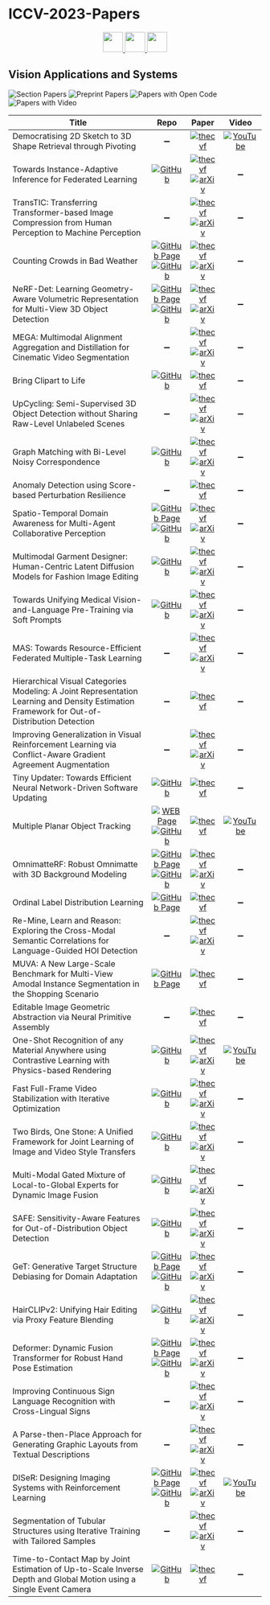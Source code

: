 # ICCV-2023-Papers

<div align="center">
    <a href="https://github.com/DmitryRyumin/ICCV-2023-Papers/blob/main/sections/geometric-deep-learning.md">
        <img src="https://cdn.jsdelivr.net/gh/DmitryRyumin/NewEraAI-Papers@main/images/left.svg" width="40" />
    </a>
    <a href="https://github.com/DmitryRyumin/ICCV-2023-Papers/">
        <img src="https://cdn.jsdelivr.net/gh/DmitryRyumin/NewEraAI-Papers@main/images/home.svg" width="40" />
    </a>
    <a href="https://github.com/DmitryRyumin/ICCV-2023-Papers/blob/main/sections/machine-learning-and-dataset.md">
        <img src="https://cdn.jsdelivr.net/gh/DmitryRyumin/NewEraAI-Papers@main/images/right.svg" width="40" />
    </a>
</div>

## Vision Applications and Systems

![Section Papers](https://img.shields.io/badge/Section%20Papers-36-42BA16) ![Preprint Papers](https://img.shields.io/badge/Preprint%20Papers-26-b31b1b) ![Papers with Open Code](https://img.shields.io/badge/Papers%20with%20Open%20Code-21-1D7FBF) ![Papers with Video](https://img.shields.io/badge/Papers%20with%20Video-4-FF0000)

| **Title** | **Repo** | **Paper** | **Video** |
|-----------|:--------:|:---------:|:---------:|
| Democratising 2D Sketch to 3D Shape Retrieval through Pivoting | :heavy_minus_sign: | [![thecvf](https://img.shields.io/badge/pdf-thecvf-7395C5.svg)](https://openaccess.thecvf.com/content/ICCV2023/papers/Chowdhury_Democratising_2D_Sketch_to_3D_Shape_Retrieval_Through_Pivoting_ICCV_2023_paper.pdf) | [![YouTube](https://img.shields.io/badge/YouTube-%23FF0000.svg?style=for-the-badge&logo=YouTube&logoColor=white)](https://www.youtube.com/watch?v=iM1A81QEhfw) |
| Towards Instance-Adaptive Inference for Federated Learning | [![GitHub](https://img.shields.io/github/stars/chunmeifeng/FedIns?style=flat)](https://github.com/chunmeifeng/FedIns) | [![thecvf](https://img.shields.io/badge/pdf-thecvf-7395C5.svg)](https://openaccess.thecvf.com/content/ICCV2023/papers/Feng_Towards_Instance-adaptive_Inference_for_Federated_Learning_ICCV_2023_paper.pdf) <br /> [![arXiv](https://img.shields.io/badge/arXiv-2308.06051-b31b1b.svg)](https://arxiv.org/abs/2308.06051) | :heavy_minus_sign: |
| TransTIC: Transferring Transformer-based Image Compression from Human Perception to Machine Perception | :heavy_minus_sign: | [![thecvf](https://img.shields.io/badge/pdf-thecvf-7395C5.svg)](https://openaccess.thecvf.com/content/ICCV2023/papers/Chen_TransTIC_Transferring_Transformer-based_Image_Compression_from_Human_Perception_to_Machine_ICCV_2023_paper.pdf) <br /> [![arXiv](https://img.shields.io/badge/arXiv-2306.05085-b31b1b.svg)](https://arxiv.org/abs/2306.05085) | :heavy_minus_sign: |
| Counting Crowds in Bad Weather | [![GitHub Page](https://img.shields.io/badge/GitHub-Page-159957.svg)](https://awccnet.github.io/) <br /> [![GitHub](https://img.shields.io/github/stars/awccnet/AWCC-Net?style=flat)](https://github.com/awccnet/AWCC-Net) | [![thecvf](https://img.shields.io/badge/pdf-thecvf-7395C5.svg)](https://openaccess.thecvf.com/content/ICCV2023/papers/Huang_Counting_Crowds_in_Bad_Weather_ICCV_2023_paper.pdf) <br /> [![arXiv](https://img.shields.io/badge/arXiv-2306.01209-b31b1b.svg)](https://arxiv.org/abs/2306.01209) | :heavy_minus_sign: |
| NeRF-Det: Learning Geometry-Aware Volumetric Representation for Multi-View 3D Object Detection | [![GitHub Page](https://img.shields.io/badge/GitHub-Page-159957.svg)](https://chenfengxu714.github.io/nerfdet/) <br /> [![GitHub](https://img.shields.io/github/stars/facebookresearch/NeRF-Det?style=flat)](https://github.com/facebookresearch/NeRF-Det) | [![thecvf](https://img.shields.io/badge/pdf-thecvf-7395C5.svg)](https://openaccess.thecvf.com/content/ICCV2023/papers/Xu_NeRF-Det_Learning_Geometry-Aware_Volumetric_Representation_for_Multi-View_3D_Object_Detection_ICCV_2023_paper.pdf) <br /> [![arXiv](https://img.shields.io/badge/arXiv-2307.14620-b31b1b.svg)](https://arxiv.org/abs/2307.14620) | :heavy_minus_sign: |
| MEGA: Multimodal Alignment Aggregation and Distillation for Cinematic Video Segmentation | :heavy_minus_sign: | [![thecvf](https://img.shields.io/badge/pdf-thecvf-7395C5.svg)](https://openaccess.thecvf.com/content/ICCV2023/papers/Sadoughi_MEGA_Multimodal_Alignment_Aggregation_and_Distillation_For_Cinematic_Video_Segmentation_ICCV_2023_paper.pdf) <br /> [![arXiv](https://img.shields.io/badge/arXiv-2308.11185-b31b1b.svg)](https://arxiv.org/abs/2308.11185) | :heavy_minus_sign: |
| Bring Clipart to Life | [![GitHub](https://img.shields.io/github/stars/dangsq/ClipFaceShop?style=flat)](https://github.com/dangsq/ClipFaceShop) | [![thecvf](https://img.shields.io/badge/pdf-thecvf-7395C5.svg)](https://openaccess.thecvf.com/content/ICCV2023/papers/Zhao_Bring_Clipart_to_Life_ICCV_2023_paper.pdf) | :heavy_minus_sign: |
| UpCycling: Semi-Supervised 3D Object Detection without Sharing Raw-Level Unlabeled Scenes | :heavy_minus_sign: | [![thecvf](https://img.shields.io/badge/pdf-thecvf-7395C5.svg)](https://openaccess.thecvf.com/content/ICCV2023/papers/Hwang_UpCycling_Semi-supervised_3D_Object_Detection_without_Sharing_Raw-level_Unlabeled_Scenes_ICCV_2023_paper.pdf) <br /> [![arXiv](https://img.shields.io/badge/arXiv-2211.11950-b31b1b.svg)](https://arxiv.org/abs/2211.11950) | :heavy_minus_sign: |
| Graph Matching with Bi-Level Noisy Correspondence | [![GitHub](https://img.shields.io/github/stars/XLearning-SCU/2023-ICCV-COMMON?style=flat)](https://github.com/XLearning-SCU/2023-ICCV-COMMON) | [![thecvf](https://img.shields.io/badge/pdf-thecvf-7395C5.svg)](https://openaccess.thecvf.com/content/ICCV2023/papers/Lin_Graph_Matching_with_Bi-level_Noisy_Correspondence_ICCV_2023_paper.pdf) <br /> [![arXiv](https://img.shields.io/badge/arXiv-2212.04085-b31b1b.svg)](https://arxiv.org/abs/2212.04085) | :heavy_minus_sign: |
| Anomaly Detection using Score-based Perturbation Resilience | :heavy_minus_sign: | [![thecvf](https://img.shields.io/badge/pdf-thecvf-7395C5.svg)](https://openaccess.thecvf.com/content/ICCV2023/papers/Shin_Anomaly_Detection_using_Score-based_Perturbation_Resilience_ICCV_2023_paper.pdf) | :heavy_minus_sign: |
| Spatio-Temporal Domain Awareness for Multi-Agent Collaborative Perception | [![GitHub Page](https://img.shields.io/badge/GitHub-Page-159957.svg)](https://ydk122024.github.io/SCOPE/) <br /> [![GitHub](https://img.shields.io/github/stars/starfdu1418/SCOPE?style=flat)](https://github.com/starfdu1418/SCOPE) | [![thecvf](https://img.shields.io/badge/pdf-thecvf-7395C5.svg)](https://openaccess.thecvf.com/content/ICCV2023/papers/Yang_Spatio-Temporal_Domain_Awareness_for_Multi-Agent_Collaborative_Perception_ICCV_2023_paper.pdf) <br /> [![arXiv](https://img.shields.io/badge/arXiv-2307.13929-b31b1b.svg)](https://arxiv.org/abs/2307.13929) | :heavy_minus_sign: |
| Multimodal Garment Designer: Human-Centric Latent Diffusion Models for Fashion Image Editing | [![GitHub](https://img.shields.io/github/stars/aimagelab/multimodal-garment-designer?style=flat)](https://github.com/aimagelab/multimodal-garment-designer) | [![thecvf](https://img.shields.io/badge/pdf-thecvf-7395C5.svg)](https://openaccess.thecvf.com/content/ICCV2023/papers/Baldrati_Multimodal_Garment_Designer_Human-Centric_Latent_Diffusion_Models_for_Fashion_Image_ICCV_2023_paper.pdf) <br /> [![arXiv](https://img.shields.io/badge/arXiv-2304.02051-b31b1b.svg)](https://arxiv.org/abs/2304.02051) | :heavy_minus_sign: |
| Towards Unifying Medical Vision-and-Language Pre-Training via Soft Prompts | [![GitHub](https://img.shields.io/github/stars/zhjohnchan/ptunifier?style=flat)](https://github.com/zhjohnchan/ptunifier) | [![thecvf](https://img.shields.io/badge/pdf-thecvf-7395C5.svg)](https://openaccess.thecvf.com/content/ICCV2023/papers/Chen_Towards_Unifying_Medical_Vision-and-Language_Pre-Training_via_Soft_Prompts_ICCV_2023_paper.pdf) <br /> [![arXiv](https://img.shields.io/badge/arXiv-2302.08958-b31b1b.svg)](https://arxiv.org/abs/2302.08958) | :heavy_minus_sign: |
| MAS: Towards Resource-Efficient Federated Multiple-Task Learning | :heavy_minus_sign: | [![thecvf](https://img.shields.io/badge/pdf-thecvf-7395C5.svg)](https://openaccess.thecvf.com/content/ICCV2023/papers/Zhuang_MAS_Towards_Resource-Efficient_Federated_Multiple-Task_Learning_ICCV_2023_paper.pdf) <br /> [![arXiv](https://img.shields.io/badge/arXiv-2307.11285-b31b1b.svg)](https://arxiv.org/abs/2307.11285) | :heavy_minus_sign: |
| Hierarchical Visual Categories Modeling: A Joint Representation Learning and Density Estimation Framework for Out-of-Distribution Detection | :heavy_minus_sign: | [![thecvf](https://img.shields.io/badge/pdf-thecvf-7395C5.svg)](https://openaccess.thecvf.com/content/ICCV2023/papers/Li_Hierarchical_Visual_Categories_Modeling_A_Joint_Representation_Learning_and_Density_ICCV_2023_paper.pdf) | :heavy_minus_sign: |
| Improving Generalization in Visual Reinforcement Learning via Conflict-Aware Gradient Agreement Augmentation | :heavy_minus_sign: | [![thecvf](https://img.shields.io/badge/pdf-thecvf-7395C5.svg)](https://openaccess.thecvf.com/content/ICCV2023/papers/Liu_Improving_Generalization_in_Visual_Reinforcement_Learning_via_Conflict-aware_Gradient_Agreement_ICCV_2023_paper.pdf) <br /> [![arXiv](https://img.shields.io/badge/arXiv-2308.01194-b31b1b.svg)](https://arxiv.org/abs/2308.01194) | :heavy_minus_sign: |
| Tiny Updater: Towards Efficient Neural Network-Driven Software Updating | [![GitHub](https://img.shields.io/github/stars/ArchipLab-LinfengZhang/TinyUpdater?style=flat)](https://github.com/ArchipLab-LinfengZhang/TinyUpdater) | [![thecvf](https://img.shields.io/badge/pdf-thecvf-7395C5.svg)](https://openaccess.thecvf.com/content/ICCV2023/papers/Zhang_Tiny_Updater_Towards_Efficient_Neural_Network-Driven_Software_Updating_ICCV_2023_paper.pdf) | :heavy_minus_sign: |
| Multiple Planar Object Tracking | [![WEB Page](https://img.shields.io/badge/WEB-Page-159957.svg)](https://zzcheng.top/MPOT/) <br /> [![GitHub](https://img.shields.io/github/stars/nku-zhichengzhang/MPOT?style=flat)](https://github.com/nku-zhichengzhang/MPOT) | [![thecvf](https://img.shields.io/badge/pdf-thecvf-7395C5.svg)](https://openaccess.thecvf.com/content/ICCV2023/papers/Zhang_Multiple_Planar_Object_Tracking_ICCV_2023_paper.pdf) | [![YouTube](https://img.shields.io/badge/YouTube-%23FF0000.svg?style=for-the-badge&logo=YouTube&logoColor=white)](https://www.youtube.com/watch?v=1kE_VJgM4u8) |
| OmnimatteRF: Robust Omnimatte with 3D Background Modeling | [![GitHub Page](https://img.shields.io/badge/GitHub-Page-159957.svg)](https://omnimatte-rf.github.io/) <br /> [![GitHub](https://img.shields.io/github/stars/facebookresearch/OmnimatteRF?style=flat)](https://github.com/facebookresearch/OmnimatteRF) | [![thecvf](https://img.shields.io/badge/pdf-thecvf-7395C5.svg)](https://openaccess.thecvf.com/content/ICCV2023/papers/Lin_OmnimatteRF_Robust_Omnimatte_with_3D_Background_Modeling_ICCV_2023_paper.pdf) <br /> [![arXiv](https://img.shields.io/badge/arXiv-2309.07749-b31b1b.svg)](https://arxiv.org/abs/2309.07749) | :heavy_minus_sign: |
| Ordinal Label Distribution Learning | [![GitHub Page](https://img.shields.io/badge/GitHub-Page-159957.svg)](https://downdric23.github.io/) | [![thecvf](https://img.shields.io/badge/pdf-thecvf-7395C5.svg)](https://openaccess.thecvf.com/content/ICCV2023/papers/Wen_Ordinal_Label_Distribution_Learning_ICCV_2023_paper.pdf) | :heavy_minus_sign: |
| Re-Mine, Learn and Reason: Exploring the Cross-Modal Semantic Correlations for Language-Guided HOI Detection | :heavy_minus_sign: | [![thecvf](https://img.shields.io/badge/pdf-thecvf-7395C5.svg)](https://openaccess.thecvf.com/content/ICCV2023/papers/Cao_Re-mine_Learn_and_Reason_Exploring_the_Cross-modal_Semantic_Correlations_for_ICCV_2023_paper.pdf) <br /> [![arXiv](https://img.shields.io/badge/arXiv-2307.13529-b31b1b.svg)](https://arxiv.org/abs/2307.13529) | :heavy_minus_sign: |
| MUVA: A New Large-Scale Benchmark for Multi-View Amodal Instance Segmentation in the Shopping Scenario | [![GitHub Page](https://img.shields.io/badge/GitHub-Page-159957.svg)](https://zhixuanli.github.io/project_2023_ICCV_MUVA/) | [![thecvf](https://img.shields.io/badge/pdf-thecvf-7395C5.svg)](https://openaccess.thecvf.com/content/ICCV2023/papers/Li_MUVA_A_New_Large-Scale_Benchmark_for_Multi-View_Amodal_Instance_Segmentation_ICCV_2023_paper.pdf) | :heavy_minus_sign: |
| Editable Image Geometric Abstraction via Neural Primitive Assembly | :heavy_minus_sign: | [![thecvf](https://img.shields.io/badge/pdf-thecvf-7395C5.svg)](https://openaccess.thecvf.com/content/ICCV2023/papers/Chen_Editable_Image_Geometric_Abstraction_via_Neural_Primitive_Assembly_ICCV_2023_paper.pdf) | :heavy_minus_sign: |
| One-Shot Recognition of any Material Anywhere using Contrastive Learning with Physics-based Rendering | [![GitHub](https://img.shields.io/github/stars/ZuseZ4/MatSim-Dataset-Generator-Scripts-And-Neural-net?style=flat)](https://github.com/ZuseZ4/MatSim-Dataset-Generator-Scripts-And-Neural-net) | [![thecvf](https://img.shields.io/badge/pdf-thecvf-7395C5.svg)](https://openaccess.thecvf.com/content/ICCV2023/papers/Drehwald_One-Shot_Recognition_of_Any_Material_Anywhere_Using_Contrastive_Learning_with_ICCV_2023_paper.pdf) <br /> [![arXiv](https://img.shields.io/badge/arXiv-2212.00648-b31b1b.svg)](https://arxiv.org/abs/2212.00648) | [![YouTube](https://img.shields.io/badge/YouTube-%23FF0000.svg?style=for-the-badge&logo=YouTube&logoColor=white)](https://www.youtube.com/watch?v=sXN3jmqv2SM) |
| Fast Full-Frame Video Stabilization with Iterative Optimization | [![GitHub](https://img.shields.io/github/stars/zwyking/Fast-Stab?style=flat)](https://github.com/zwyking/Fast-Stab) | [![thecvf](https://img.shields.io/badge/pdf-thecvf-7395C5.svg)](https://openaccess.thecvf.com/content/ICCV2023/papers/Zhao_Fast_Full-frame_Video_Stabilization_with_Iterative_Optimization_ICCV_2023_paper.pdf) <br /> [![arXiv](https://img.shields.io/badge/arXiv-2307.12774-b31b1b.svg)](https://arxiv.org/abs/2307.12774) | :heavy_minus_sign: |
| Two Birds, One Stone: A Unified Framework for Joint Learning of Image and Video Style Transfers | [![GitHub](https://img.shields.io/github/stars/NevSNev/UniST?style=flat)](https://github.com/NevSNev/UniST) | [![thecvf](https://img.shields.io/badge/pdf-thecvf-7395C5.svg)](https://openaccess.thecvf.com/content/ICCV2023/papers/Gu_Two_Birds_One_Stone_A_Unified_Framework_for_Joint_Learning_ICCV_2023_paper.pdf) <br /> [![arXiv](https://img.shields.io/badge/arXiv-2304.11335-b31b1b.svg)](https://arxiv.org/abs/2304.11335) | :heavy_minus_sign: |
| Multi-Modal Gated Mixture of Local-to-Global Experts for Dynamic Image Fusion | [![GitHub](https://img.shields.io/github/stars/SunYM2020/MoE-Fusion?style=flat)](https://github.com/SunYM2020/MoE-Fusion) | [![thecvf](https://img.shields.io/badge/pdf-thecvf-7395C5.svg)](https://openaccess.thecvf.com/content/ICCV2023/papers/Cao_Multi-Modal_Gated_Mixture_of_Local-to-Global_Experts_for_Dynamic_Image_Fusion_ICCV_2023_paper.pdf) <br /> [![arXiv](https://img.shields.io/badge/arXiv-2302.01392-b31b1b.svg)](https://arxiv.org/abs/2302.01392) | :heavy_minus_sign: |
| SAFE: Sensitivity-Aware Features for Out-of-Distribution Object Detection | [![GitHub](https://img.shields.io/github/stars/SamWilso/SAFE_Official?style=flat)](https://github.com/SamWilso/SAFE_Official) | [![thecvf](https://img.shields.io/badge/pdf-thecvf-7395C5.svg)](https://openaccess.thecvf.com/content/ICCV2023/papers/Wilson_SAFE_Sensitivity-Aware_Features_for_Out-of-Distribution_Object_Detection_ICCV_2023_paper.pdf) <br /> [![arXiv](https://img.shields.io/badge/arXiv-2208.13930-b31b1b.svg)](https://arxiv.org/abs/2208.13930) | :heavy_minus_sign: |
| GeT: Generative Target Structure Debiasing for Domain Adaptation | [![GitHub Page](https://img.shields.io/badge/GitHub-Page-159957.svg)](https://lulusindazc.github.io/getproject/) <br /> [![GitHub](https://img.shields.io/github/stars/lulusindazc/Get?style=flat)](https://github.com/lulusindazc/Get) | [![thecvf](https://img.shields.io/badge/pdf-thecvf-7395C5.svg)](https://openaccess.thecvf.com/content/ICCV2023/papers/Zhang_GeT_Generative_Target_Structure_Debiasing_for_Domain_Adaptation_ICCV_2023_paper.pdf) <br /> [![arXiv](https://img.shields.io/badge/arXiv-2308.10205-b31b1b.svg)](https://arxiv.org/abs/2308.10205) | :heavy_minus_sign: |
| HairCLIPv2: Unifying Hair Editing via Proxy Feature Blending | [![GitHub](https://img.shields.io/github/stars/wty-ustc/HairCLIPv2?style=flat)](https://github.com/wty-ustc/HairCLIPv2) | [![thecvf](https://img.shields.io/badge/pdf-thecvf-7395C5.svg)](https://openaccess.thecvf.com/content/ICCV2023/papers/Wei_HairCLIPv2_Unifying_Hair_Editing_via_Proxy_Feature_Blending_ICCV_2023_paper.pdf) <br /> [![arXiv](https://img.shields.io/badge/arXiv-2310.10651-b31b1b.svg)](https://arxiv.org/abs/2310.10651) | :heavy_minus_sign: |
| Deformer: Dynamic Fusion Transformer for Robust Hand Pose Estimation | [![GitHub Page](https://img.shields.io/badge/GitHub-Page-159957.svg)](https://fuqichen1998.github.io/Deformer/) <br /> [![GitHub](https://img.shields.io/github/stars/fuqichen1998/Deformer?style=flat)](https://github.com/fuqichen1998/Deformer) | [![thecvf](https://img.shields.io/badge/pdf-thecvf-7395C5.svg)](https://openaccess.thecvf.com/content/ICCV2023/papers/Fu_Deformer_Dynamic_Fusion_Transformer_for_Robust_Hand_Pose_Estimation_ICCV_2023_paper.pdf) <br /> [![arXiv](https://img.shields.io/badge/arXiv-2303.04991-b31b1b.svg)](https://arxiv.org/abs/2303.04991) | :heavy_minus_sign: |
| Improving Continuous Sign Language Recognition with Cross-Lingual Signs | :heavy_minus_sign: | [![thecvf](https://img.shields.io/badge/pdf-thecvf-7395C5.svg)](https://openaccess.thecvf.com/content/ICCV2023/papers/Wei_Improving_Continuous_Sign_Language_Recognition_with_Cross-Lingual_Signs_ICCV_2023_paper.pdf) <br /> [![arXiv](https://img.shields.io/badge/arXiv-2308.10809-b31b1b.svg)](https://arxiv.org/abs/2308.10809) | :heavy_minus_sign: |
| A Parse-then-Place Approach for Generating Graphic Layouts from Textual Descriptions | :heavy_minus_sign: | [![thecvf](https://img.shields.io/badge/pdf-thecvf-7395C5.svg)](https://openaccess.thecvf.com/content/ICCV2023/papers/Lin_A_Parse-Then-Place_Approach_for_Generating_Graphic_Layouts_from_Textual_Descriptions_ICCV_2023_paper.pdf) <br /> [![arXiv](https://img.shields.io/badge/arXiv-2308.12700-b31b1b.svg)](https://arxiv.org/abs/2308.12700) | :heavy_minus_sign: |
| DISeR: Designing Imaging Systems with Reinforcement Learning | [![GitHub Page](https://img.shields.io/badge/GitHub-Page-159957.svg)](https://tzofi.github.io/diser/) <br /> [![GitHub](https://img.shields.io/github/stars/tzofi/diser?style=flat)](https://github.com/tzofi/diser) | [![thecvf](https://img.shields.io/badge/pdf-thecvf-7395C5.svg)](https://openaccess.thecvf.com/content/ICCV2023/papers/Klinghoffer_DISeR_Designing_Imaging_Systems_with_Reinforcement_Learning_ICCV_2023_paper.pdf) <br /> [![arXiv](https://img.shields.io/badge/arXiv-2309.13851-b31b1b.svg)](https://arxiv.org/abs/2309.13851) | [![YouTube](https://img.shields.io/badge/YouTube-%23FF0000.svg?style=for-the-badge&logo=YouTube&logoColor=white)](https://www.youtube.com/watch?v=Lm80OZh5eDg) |
| Segmentation of Tubular Structures using Iterative Training with Tailored Samples | :heavy_minus_sign: | [![thecvf](https://img.shields.io/badge/pdf-thecvf-7395C5.svg)](https://openaccess.thecvf.com/content/ICCV2023/papers/Liao_Segmentation_of_Tubular_Structures_Using_Iterative_Training_with_Tailored_Samples_ICCV_2023_paper.pdf) <br /> [![arXiv](https://img.shields.io/badge/arXiv-2309.08727-b31b1b.svg)](https://arxiv.org/abs/2309.08727) | :heavy_minus_sign: |
| Time-to-Contact Map by Joint Estimation of Up-to-Scale Inverse Depth and Global Motion using a Single Event Camera | [![GitHub](https://img.shields.io/github/stars/neuromorphic-paris/ETTCM?style=flat)](https://github.com/neuromorphic-paris/ETTCM) | [![thecvf](https://img.shields.io/badge/pdf-thecvf-7395C5.svg)](https://openaccess.thecvf.com/content/ICCV2023/papers/Nunes_Time-to-Contact_Map_by_Joint_Estimation_of_Up-to-Scale_Inverse_Depth_and_ICCV_2023_paper.pdf) | :heavy_minus_sign: |
